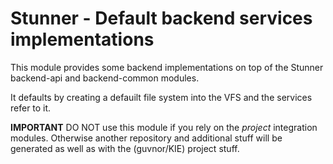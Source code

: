 Stunner - Default backend services implementations
===================================================

This module provides some backend implementations on top of the Stunner backend-api and backend-common modules.

It defaults by creating a defauilt file system into the VFS and the services refer to it.

**IMPORTANT**
DO NOT use this module if you rely on the _project_ integration modules. Otherwise another repository and additional stuff will be generated as well as with the (guvnor/KIE) project stuff.
